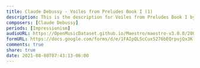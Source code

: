 ```yaml
---
title: Claude Debussy - Voiles from Preludes Book I (1)
description: This is the description for Voiles from Preludes Book I by Claude Debussy
composers: [Claude Debussy]
periods: [Impressionism]
audioURL: https://OpenMusicDataset.github.io/Maestro/maestro-v3.0.0/2008/MIDI-Unprocessed_07_R3_2008_01-05_ORIG_MID--AUDIO_07_R3_2008_wav--4.midi
formURL: https://docs.google.com/forms/d/e/1FAIpQLScCuxS276bEQrpujQx3K-CAK66oILdikQ0WwzoLIxsSZWFSFw/viewform
comments: true
share: true
date: 2021-08-08T07:43:13-06:00
---
```

